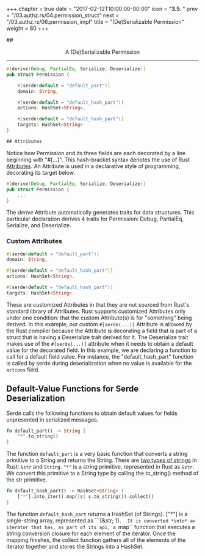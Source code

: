 +++
chapter = true
date = "2017-02-12T10:00:00-00:00"
icon = "<b>3.5. </b>"
prev = "/03.authz.rs/04.permission_struct"
next = "/03.authz.rs/06.permission_impl"
title = "(De)Serializable Permission"
weight = 80
+++

##<center>A (De)Serializable Permission</center>
<hr/>

```rust
#[derive(Debug, PartialEq, Serialize, Deserialize)]
pub struct Permission {

    #[serde(default = "default_part")]
    domain: String,

    #[serde(default = "default_hash_part")]
    actions: HashSet<String>,

    #[serde(default = "default_hash_part")]
    targets: HashSet<String>
}

## Attributes

```
Notice how Permission and its three fields are each decorated by a line beginning with "#[...]".  This hash-bracket syntax denotes the use of Rust [Attributes](https://doc.rust-lang.org/book/attributes.html). An Attribute is used in a declarative style of programming, decorating its target below.


```rust
#[derive(Debug, PartialEq, Serialize, Deserialize)]
pub struct Permission {
    ...
}
```

The *derive* Attribute automatically generates traits for data structures. This particular declaration derives 4 traits for Permission: Debug, PartialEq, Serialize, and Deserialize.


### Custom Attributes

```rust
#[serde(default = "default_part")]
domain: String,

#[serde(default = "default_hash_part")]
actions: HashSet<String>,

#[serde(default = "default_hash_part")]
targets: HashSet<String>
```

These are customized Attributes in that they are not sourced from Rust's standard library of Attributes. Rust supports customized Attributes only under one condition:  that the custom Attribute(s) is for "something" being derived.  In this example, our custom ``#[serde(...)]`` Attribute is allowed by the Rust compiler because the Attribute is decorating a field that is part of a struct that is having a Deserialize trait derived for it.  The Deserialize trait makes use of the ``#[serde(...)]`` attribute when it needs to obtain a default value for the decorated field.  In this example, we are declaring a function to call for a default field value.  For instance, the "default_hash_part" function is called by serde during deserialization when no value is available for the ``actions`` field.


## Default-Value Functions for Serde Deserialization

Serde calls the following functions to obtain default values for fields unpresented in serialized messages.

```rust
fn default_part() -> String {
    "*".to_string()
}
```
The function ``default_part`` is a very basic function that converts a string primitive to a String and returns the String.  There are [two types of strings](http://rustbyexample.com/std/str.html) in Rust:  ``&str`` and ``String``.  ``"*"`` is a string primitive, represented in Rust as ``&str``.  We convert this primitive to a String type by calling the to_string() method of the str primitive.

```rust
fn default_hash_part() -> HashSet<String> {
    ["*"].into_iter().map(|s| s.to_string()).collect()
}
```
The function ``default_hash_part`` returns a HashSet (of Strings).
["*"] is a single-string array, represented as ```[&str; 1]``.  It is converted *into* an iterator that has, as part of its api, a ``map`` function that executes a string conversion closure for each element of the iterator.  Once the mapping finishes, the collect function gathers all of the elements of the iterator together and stores the Strings into a HashSet<String>.
